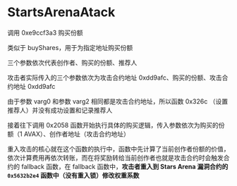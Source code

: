 # StartsArenaAtack

调用 0xe9ccf3a3 购买份额

类似于 buyShares，用于为指定地址购买份额

三个参数依次代表创作者、购买的份额、推荐人

攻击者实际传入的三个参数依次为攻击合约地址 0xdd9afc、购买的份额、攻击合约地址 0xdd9afc

由于参数 varg0 和参数 varg2 相同都是攻击合约地址，所以函数 0x326c （设置推荐人）并没有成功设置和记录推荐人

接着往下调用 0x2058 函数开始执行具体的购买逻辑，传入参数依次为购买的份额（1 AVAX）、创作者地址（攻击合约地址）

重入攻击的核心就在这个函数的执行中，函数中先计算了当前创作者份额的价值，依次计算费用再依次转账，而在将奖励转给当前创作者也就是攻击合约时会触发合约的 fallback 函数，在 fallback 函数中，**攻击者重入到 Stars Arena 漏洞合约的 `0x5632b2e4` 函数中（没有重入锁）修改权重系数**





































